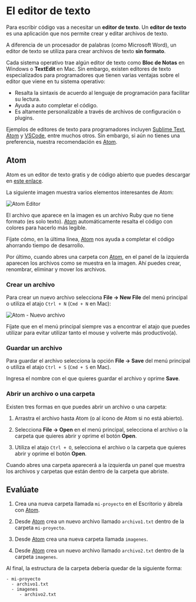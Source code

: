 # El editor de texto

Para escribir código vas a necesitar un **editor de texto**. Un **editor de texto** es una aplicación que nos permite crear y editar archivos de texto.

A diferencia de un procesador de palabras (como Microsoft Word), un editor de texto se utiliza para crear archivos de texto **sin formato**.

Cada sistema operativo trae algún editor de texto como **Bloc de Notas** en Windows o **TextEdit** en Mac. Sin embargo, existen editores de texto especializados para programadores que tienen varias ventajas sobre el editor que viene en tu sistema operativo:

* Resalta la sintaxis de acuerdo al lenguaje de programación para facilitar su lectura.
* Ayuda a auto completar el código.
* Es altamente personalizable a través de archivos de configuración o plugins.

Ejemplos de editores de texto para programadores incluyen [Sublime Text](https://www.sublimetext.com/), [Atom](https://atom.io/) y [VSCode](https://code.visualstudio.com/), entre muchos otros. Sin embargo, si aún no tienes una preferencia, nuestra recomendación es [Atom](https://atom.io/).

## Atom

Atom es un editor de texto gratis y de código abierto que puedes descargar en [este enlace](https://atom.io/).

La siguiente imagen muestra varios elementos interesantes de Atom:

![Atom Editor](	https://s3.amazonaws.com/makeitreal/images/books/atom-editor.jpg)

El archivo que aparece en la imagen es un archivo Ruby que no tiene formato (es solo texto). [Atom](https://atom.io/) automáticamente resalta el código con colores para hacerlo más legible.

Fíjate cómo, en la última línea, [Atom](https://atom.io/) nos ayuda a completar el código ahorrando tiempo de desarrollo.

Por último, cuando abres una carpeta con [Atom](https://atom.io/), en el panel de la izquierda aparecen los archivos como se muestra en la imagen. Ahí puedes crear, renombrar, eliminar y mover los archivos.

### Crear un archivo

Para crear un nuevo archivo selecciona **File -> New File** del menú principal o utiliza el atajo `Ctrl + N` (`Cmd + N` en Mac):

![Atom - Nuevo archivo](https://s3.amazonaws.com/makeitreal/images/books/atom-new-file.jpg)

Fíjate que en el menú principal siempre vas a encontrar el atajo que puedes utilizar para evitar utilizar tanto el mouse y volverte más productivo(a).

### Guardar un archivo

Para guardar el archivo selecciona la opción **File -> Save** del menú principal o utiliza el atajo `Ctrl + S` (`Cmd + S` en Mac).

Ingresa el nombre con el que quieres guardar el archivo y oprime **Save**.

### Abrir un archivo o una carpeta

Existen tres formas en que puedes abrir un archivo o una carpeta:

1. Arrastra el archivo hasta Atom (o al ícono de Atom si no está abierto).

2. Selecciona **File -> Open** en el menú principal, selecciona el archivo o la carpeta que quieres abrir y oprime el botón **Open**.

3. Utiliza el atajo `Ctrl + O`, selecciona el archivo o la carpeta que quieres abrir y oprime el botón **Open**.

Cuando abres una carpeta aparecerá a la izquierda un panel que muestra los archivos y carpetas que están dentro de la carpeta que abriste.


## Evalúate

1. Crea una nueva carpeta llamada `mi-proyecto` en el Escritorio y ábrela con [Atom](https://atom.io/).

2. Desde [Atom](https://atom.io/) crea un nuevo archivo llamado `archivo1.txt` dentro de la carpeta `mi-proyecto`.

3. Desde [Atom](https://atom.io/) crea una nueva carpeta llamada `imagenes`.

4. Desde [Atom](https://atom.io/) crea un nuevo archivo llamado `archivo2.txt` dentro de la carpeta `imagenes`.

Al final, la estructura de la carpeta debería quedar de la siguiente forma:

````
- mi-proyecto
  - archivo1.txt
  - imagenes
     - archivo2.txt
````
